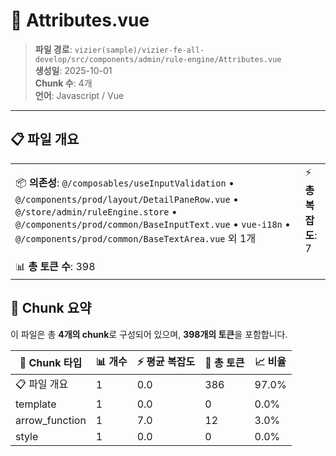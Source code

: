 # 📄 Attributes.vue

> **파일 경로**: `vizier(sample)/vizier-fe-all-develop/src/components/admin/rule-engine/Attributes.vue`  
> **생성일**: 2025-10-01  
> **Chunk 수**: 4개  
> **언어**: Javascript / Vue
---





## 📋 파일 개요

| | |
|--|--|
| 📦 **의존성**: `@/composables/useInputValidation` • `@/components/prod/layout/DetailPaneRow.vue` • `@/store/admin/ruleEngine.store` • `@/components/prod/common/BaseInputText.vue` • `vue-i18n` • `@/components/prod/common/BaseTextArea.vue` 외 1개 | ⚡ **총 복잡도**: 7 |
| 📊 **총 토큰 수**: 398 |  |






## 🧩 Chunk 요약

이 파일은 총 **4개의 chunk**로 구성되어 있으며, **398개의 토큰**을 포함합니다.

| 🧩 Chunk 타입 | 📊 개수 | ⚡ 평균 복잡도 | 📝 총 토큰 | 📈 비율 |
|---------------|--------|-------------|----------|--------|
| 📋 파일 개요 | 1 | 0.0 | 386 | 97.0% |
| template | 1 | 0.0 | 0 | 0.0% |
| arrow_function | 1 | 7.0 | 12 | 3.0% |
| style | 1 | 0.0 | 0 | 0.0% |

